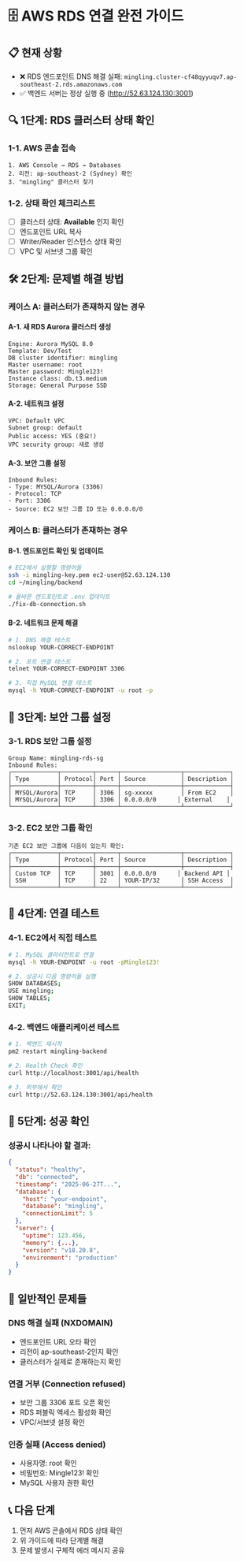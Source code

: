 # 🗄️ AWS RDS 연결 완전 가이드

## 📋 현재 상황
- ❌ RDS 엔드포인트 DNS 해결 실패: `mingling.cluster-cf48qyyuqv7.ap-southeast-2.rds.amazonaws.com`
- ✅ 백엔드 서버는 정상 실행 중 (http://52.63.124.130:3001)

## 🔍 1단계: RDS 클러스터 상태 확인

### 1-1. AWS 콘솔 접속
```
1. AWS Console → RDS → Databases
2. 리전: ap-southeast-2 (Sydney) 확인
3. "mingling" 클러스터 찾기
```

### 1-2. 상태 확인 체크리스트
- [ ] 클러스터 상태: **Available** 인지 확인
- [ ] 엔드포인트 URL 복사
- [ ] Writer/Reader 인스턴스 상태 확인
- [ ] VPC 및 서브넷 그룹 확인

## 🛠️ 2단계: 문제별 해결 방법

### 케이스 A: 클러스터가 존재하지 않는 경우

#### A-1. 새 RDS Aurora 클러스터 생성
```
Engine: Aurora MySQL 8.0
Template: Dev/Test
DB cluster identifier: mingling
Master username: root  
Master password: Mingle123!
Instance class: db.t3.medium
Storage: General Purpose SSD
```

#### A-2. 네트워크 설정
```
VPC: Default VPC
Subnet group: default
Public access: YES (중요!)
VPC security group: 새로 생성
```

#### A-3. 보안 그룹 설정
```
Inbound Rules:
- Type: MYSQL/Aurora (3306)
- Protocol: TCP
- Port: 3306  
- Source: EC2 보안 그룹 ID 또는 0.0.0.0/0
```

### 케이스 B: 클러스터가 존재하는 경우

#### B-1. 엔드포인트 확인 및 업데이트
```bash
# EC2에서 실행할 명령어들
ssh -i mingling-key.pem ec2-user@52.63.124.130
cd ~/mingling/backend

# 올바른 엔드포인트로 .env 업데이트
./fix-db-connection.sh
```

#### B-2. 네트워크 문제 해결
```bash
# 1. DNS 해결 테스트
nslookup YOUR-CORRECT-ENDPOINT

# 2. 포트 연결 테스트  
telnet YOUR-CORRECT-ENDPOINT 3306

# 3. 직접 MySQL 연결 테스트
mysql -h YOUR-CORRECT-ENDPOINT -u root -p
```

## 🔧 3단계: 보안 그룹 설정

### 3-1. RDS 보안 그룹 설정
```
Group Name: mingling-rds-sg
Inbound Rules:
┌─────────────┬─────────┬──────┬─────────────────┬─────────────┐
│ Type        │ Protocol│ Port │ Source          │ Description │
├─────────────┼─────────┼──────┼─────────────────┼─────────────┤
│ MYSQL/Aurora│ TCP     │ 3306 │ sg-xxxxx        │ From EC2    │
│ MYSQL/Aurora│ TCP     │ 3306 │ 0.0.0.0/0      │ External    │
└─────────────┴─────────┴──────┴─────────────────┴─────────────┘
```

### 3-2. EC2 보안 그룹 확인
```
기존 EC2 보안 그룹에 다음이 있는지 확인:
┌─────────────┬─────────┬──────┬─────────────────┬─────────────┐
│ Type        │ Protocol│ Port │ Source          │ Description │
├─────────────┼─────────┼──────┼─────────────────┼─────────────┤
│ Custom TCP  │ TCP     │ 3001 │ 0.0.0.0/0      │ Backend API │
│ SSH         │ TCP     │ 22   │ YOUR-IP/32      │ SSH Access  │
└─────────────┴─────────┴──────┴─────────────────┴─────────────┘
```

## 🧪 4단계: 연결 테스트

### 4-1. EC2에서 직접 테스트
```bash
# 1. MySQL 클라이언트로 연결
mysql -h YOUR-ENDPOINT -u root -pMingle123!

# 2. 성공시 다음 명령어들 실행
SHOW DATABASES;
USE mingling;
SHOW TABLES;
EXIT;
```

### 4-2. 백엔드 애플리케이션 테스트
```bash
# 1. 백엔드 재시작
pm2 restart mingling-backend

# 2. Health Check 확인
curl http://localhost:3001/api/health

# 3. 외부에서 확인
curl http://52.63.124.130:3001/api/health
```

## 📝 5단계: 성공 확인

### 성공시 나타나야 할 결과:
```json
{
  "status": "healthy",
  "db": "connected",
  "timestamp": "2025-06-27T...",
  "database": {
    "host": "your-endpoint",
    "database": "mingling",
    "connectionLimit": 5
  },
  "server": {
    "uptime": 123.456,
    "memory": {...},
    "version": "v18.20.8",
    "environment": "production"
  }
}
```

## 🚨 일반적인 문제들

### DNS 해결 실패 (NXDOMAIN)
- 엔드포인트 URL 오타 확인
- 리전이 ap-southeast-2인지 확인  
- 클러스터가 실제로 존재하는지 확인

### 연결 거부 (Connection refused)
- 보안 그룹 3306 포트 오픈 확인
- RDS 퍼블릭 액세스 활성화 확인
- VPC/서브넷 설정 확인

### 인증 실패 (Access denied)
- 사용자명: root 확인
- 비밀번호: Mingle123! 확인
- MySQL 사용자 권한 확인

## 📞 다음 단계
1. 먼저 AWS 콘솔에서 RDS 상태 확인
2. 위 가이드에 따라 단계별 해결
3. 문제 발생시 구체적 에러 메시지 공유 